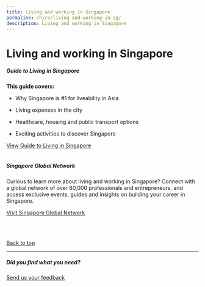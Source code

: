 ```yaml
---
title: Living and working in Singapore
permalink: /hire/living-and-working-in-sg/
description: Living and working in Singapore
---
```

# Living and working in Singapore

##### Guide to Living in Singapore

<b>This guide covers:</b>

*   Why Singapore is #1 for liveability in Asia&nbsp;
    
*   Living expenses in the city&nbsp;
    
*   Healthcare, housing and public transport options&nbsp;
    
*   Exciting activities to discover Singapore

[View Guide to Living in Singapore](https://www.edb.gov.sg/en/setting-up-in-singapore/business-guides/guide-to-living-in-singapore.html)<br>
<br>

##### Singapore Global Network

Curious to learn more about living and working in Singapore? Connect with a global network of over 80,000 professionals and entrepreneurs, and access exclusive events, guides and insights on building your career in Singapore.<br>

[Visit Singapore Global Network](https://singaporeglobalnetwork.gov.sg/)<br>

<br>
<br>

[Back to top](#living-and-working-in-singapore)
<br>
<hr>

##### Did you find what you need?
[Send us your feedback](https://form.gov.sg/642693623cb98f001239be0d)